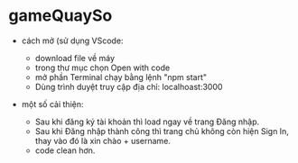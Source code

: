 # gameQuaySo

* cách mở (sử dụng VScode:
  - download file về máy
  - trong thư mục chọn Open with code
  - mở phần Terminal chạy bằng lệnh "npm start"
  - Dùng trình duyệt truy cập địa chỉ: localhoast:3000
  
 * một số cải thiện:
    - Sau khi đăng ký tài khoản thì load ngay về trang Đăng nhập.
    - Sau khi Đăng nhập thành công thì trang chủ không còn hiện Sign In, thay vào đó là xin chào + username.
    - code clean hơn.
 
